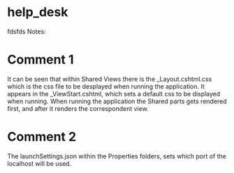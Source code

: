 # help_desk
fdsfds
Notes:

# Comment 1
It can be seen that within Shared Views there is the _Layout.cshtml.css which is the css file to be desplayed when running the application. 
It appears in the _ViewStart.cshtml, which sets a default css to be displayed when running. When running the application the Shared parts gets rendered
first, and after it renders the correspondent view.

# Comment 2
The launchSettings.json within the Properties folders, sets which port of the localhost will be used.

